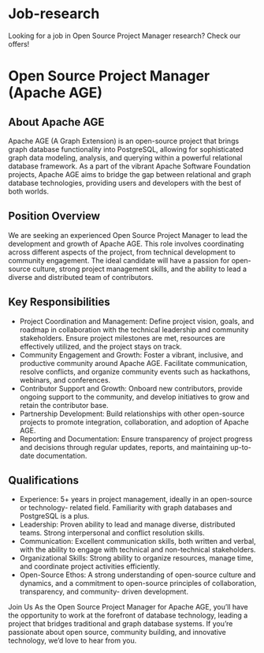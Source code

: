 # Job-research
Looking for a job in Open Source Project Manager research? Check our offers!

# Open Source Project Manager (Apache AGE)

## About Apache AGE
Apache AGE (A Graph Extension) is an open-source project that brings graph database functionality into PostgreSQL, allowing for sophisticated graph data modeling, analysis, and querying within a powerful relational database framework. 
As a part of the vibrant Apache Software Foundation projects, Apache AGE aims to bridge the gap between relational and graph database technologies, providing users and developers with the best of both worlds.

## Position Overview

We are seeking an experienced Open Source Project Manager to lead the development and growth of Apache AGE. 
This role involves coordinating across different aspects of the project, from technical development to community engagement. 
The ideal candidate will have a passion for open-source culture, strong project management skills, and the ability to lead a diverse and distributed team of contributors.

## Key Responsibilities

* Project Coordination and Management: Define project vision, goals, and roadmap in 
  collaboration with the technical leadership and community stakeholders. 
  Ensure project milestones are met, resources are effectively utilized, and the 
  project stays on track.
* Community Engagement and Growth: Foster a vibrant, inclusive, and productive 
  community around Apache AGE. 
  Facilitate communication, resolve conflicts, and organize community events such as 
  hackathons, webinars, and conferences.
* Contributor Support and Growth: Onboard new contributors, provide ongoing support to 
  the community, and develop initiatives to grow and retain the contributor base.
* Partnership Development: Build relationships with other open-source projects to 
  promote integration, collaboration, and adoption of Apache AGE.
* Reporting and Documentation: Ensure transparency of project progress and decisions 
  through regular updates, reports, and maintaining up-to-date documentation.

## Qualifications

* Experience: 5+ years in project management, ideally in an open-source or technology- 
  related field. Familiarity with graph databases and PostgreSQL is a plus.
* Leadership: Proven ability to lead and manage diverse, distributed teams. Strong 
  interpersonal and conflict resolution skills.
* Communication: Excellent communication skills, both written and verbal, with the 
  ability to engage with technical and non-technical stakeholders.
* Organizational Skills: Strong ability to organize resources, manage time, and 
  coordinate project activities efficiently.
* Open-Source Ethos: A strong understanding of open-source culture and dynamics, and a 
  commitment to open-source principles of collaboration, transparency, and community- 
  driven development.
  
Join Us
As the Open Source Project Manager for Apache AGE, you’ll have the opportunity to work at the forefront of database technology, leading a project that bridges traditional and graph database systems. If you’re passionate about open source, community building, and innovative technology, we’d love to hear from you.
